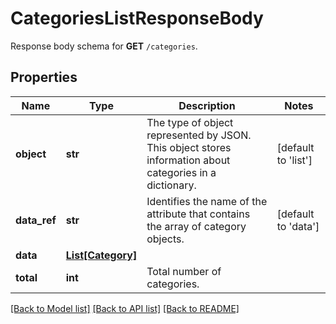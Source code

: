 # CategoriesListResponseBody

Response body schema for **GET** `/categories`.

## Properties
Name | Type | Description | Notes
------------ | ------------- | ------------- | -------------
**object** | **str** | The type of object represented by JSON. This object stores information about categories in a dictionary. | [default to 'list']
**data_ref** | **str** | Identifies the name of the attribute that contains the array of category objects. | [default to 'data']
**data** | [**List[Category]**](Category.md) |  | 
**total** | **int** | Total number of categories. | 

[[Back to Model list]](../README.md#documentation-for-models) [[Back to API list]](../README.md#documentation-for-api-endpoints) [[Back to README]](../README.md)


